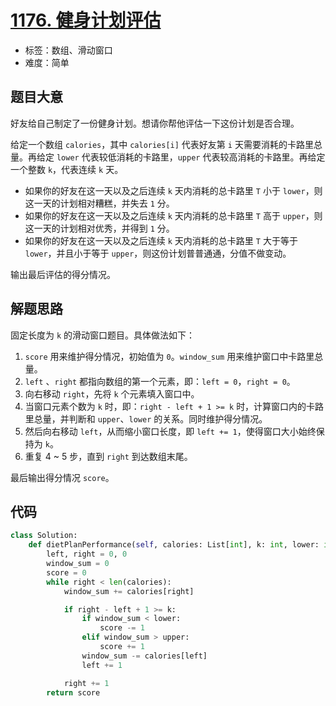 # [1176. 健身计划评估](https://leetcode.cn/problems/diet-plan-performance/)

- 标签：数组、滑动窗口
- 难度：简单

## 题目大意

好友给自己制定了一份健身计划。想请你帮他评估一下这份计划是否合理。

给定一个数组 `calories`，其中 `calories[i]` 代表好友第 `i` 天需要消耗的卡路里总量。再给定 `lower` 代表较低消耗的卡路里，`upper` 代表较高消耗的卡路里。再给定一个整数 `k`，代表连续 `k` 天。

- 如果你的好友在这一天以及之后连续 `k` 天内消耗的总卡路里 `T` 小于 `lower`，则这一天的计划相对糟糕，并失去 `1` 分。
- 如果你的好友在这一天以及之后连续 `k` 天内消耗的总卡路里 `T` 高于 `upper`，则这一天的计划相对优秀，并得到 `1` 分。
- 如果你的好友在这一天以及之后连续 `k` 天内消耗的总卡路里 `T` 大于等于 `lower`，并且小于等于 `upper`，则这份计划普普通通，分值不做变动。

输出最后评估的得分情况。

## 解题思路

固定长度为 `k` 的滑动窗口题目。具体做法如下：

1. `score` 用来维护得分情况，初始值为 `0`。`window_sum` 用来维护窗口中卡路里总量。
2. `left` 、`right` 都指向数组的第一个元素，即：`left = 0`，`right = 0`。
3. 向右移动 `right`，先将 `k` 个元素填入窗口中。
4. 当窗口元素个数为 `k` 时，即：`right - left + 1 >= k` 时，计算窗口内的卡路里总量，并判断和 `upper`、`lower` 的关系。同时维护得分情况。
5. 然后向右移动 `left`，从而缩小窗口长度，即 `left += 1`，使得窗口大小始终保持为 `k`。
6. 重复 4 ~ 5 步，直到 `right` 到达数组末尾。

最后输出得分情况 `score`。

## 代码

```Python
class Solution:
    def dietPlanPerformance(self, calories: List[int], k: int, lower: int, upper: int) -> int:
        left, right = 0, 0
        window_sum = 0
        score = 0
        while right < len(calories):
            window_sum += calories[right]

            if right - left + 1 >= k:
                if window_sum < lower:
                    score -= 1
                elif window_sum > upper:
                    score += 1
                window_sum -= calories[left]
                left += 1

            right += 1
        return score
```

